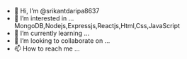 - 👋 Hi, I’m @srikantdaripa8637
- 👀 I’m interested in ... MongoDB,Nodejs,Expressjs,Reactjs,Html,Css,JavaScript
- 🌱 I’m currently learning ...
- 💞️ I’m looking to collaborate on ...
- 📫 How to reach me ...

<!---
srikantdaripa8637/srikantdaripa8637 is a ✨ special ✨ repository because its `README.md` (this file) appears on your GitHub profile.
You can click the Preview link to take a look at your changes.
--->
